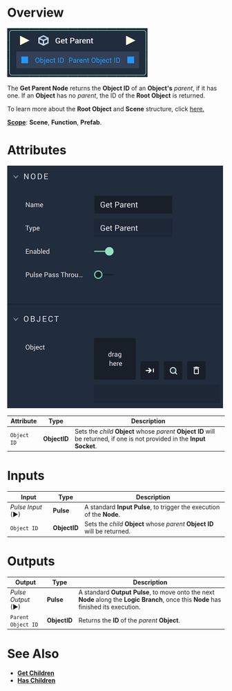 # Overview

![The Get Parent Node.](../../../.gitbook/assets/getparentnode.png)

The **Get Parent Node** returns the **Object ID** of an **Object's** *parent*, if it has one. If an **Object** has no *parent*, the ID of the **Root Object** is returned. 

To learn more about the **Root Object** and **Scene** structure, click [here.](../../../objects-and-types/scene-objects/README.md#structure-in-a-scene)

[**Scope**](../../overview.md#scopes): **Scene**, **Function**, **Prefab**.

# Attributes

![The Get Parent Node Attributes.](../../../.gitbook/assets/getparentattributes.png)

|Attribute|Type|Description|
|---|---|---|
|`Object ID`|**ObjectID**|Sets the *child* **Object** whose *parent* **Object ID** will be returned, if one is not provided in the **Input Socket**. 

# Inputs

|Input|Type|Description|
|---|---|---|
|*Pulse Input* (►)|**Pulse**|A standard **Input Pulse**, to trigger the execution of the **Node**.|
|`Object ID`|**ObjectID**|Sets the *child* **Object** whose *parent* **Object ID** will be returned. 

# Outputs

|Output|Type|Description|
|---|---|---|
|*Pulse Output* (►)|**Pulse**|A standard **Output Pulse**, to move onto the next **Node** along the **Logic Branch**, once this **Node** has finished its execution.|
|`Parent Object ID`|**ObjectID**|Returns the **ID** of the *parent* **Object**.

# See Also

* [**Get Children**](get-children.md)
* [**Has Children**](has-children.md)

